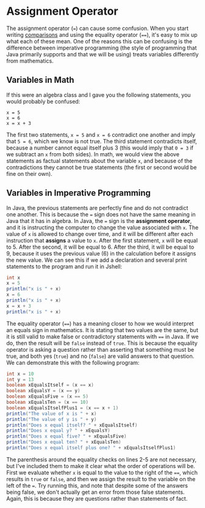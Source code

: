 # Assignment Operator

The assignment operator (`=`) can cause some confusion. When you start writing
[comparisons](../if/comparisons.md) and using the equality operator (`==`), it's
easy to mix up what each of these mean. One of the reasons this can be confusing
is the difference between imperative programming (the style of programming that
Java primarily supports and that we will be using) treats variables differently
from mathematics.

## Variables in Math

If this were an algebra class and I gave you the following statements, you would
probably be confused:

```
x = 5
x = 6
x = x + 3
```

The first two statements, `x = 5` and `x = 6` contradict one another and imply
that `5 = 6`, which we know is not true. The third statement contradicts itself,
because a number cannot equal itself plus 3 (this would imply that `0 = 3` if we
subtract an `x` from both sides). In math, we would view the above statements as
factual statements about the variable `x`, and because of the contradictions
they cannot be true statements (the first or second would be fine on their own).

## Variables in Imperative Programming

In Java, the previous statements are perfectly fine and do not contradict one
another. This is because the `=` sign does not have the same meaning in Java
that it has in algebra. In Java, the `=` sign is the **assignment operator**,
and it is instructing the computer to change the value associated with `x`.
The value of `x` is allowed to change over time, and it will be different after
each instruction that **assigns** a value to `x`. After the first statement,
`x` will be equal to 5. After the second, it will be equal to 6. After the
third, it will be equal to 9, because it uses the previous value (6) in the
calculation before it assigns the new value. We can see this if we add a
declaration and several print statements to the program and run it in Jshell:

```java
int x
x = 5
println("x is " + x)
x = 6
println("x is " + x)
x = x + 3
println("x is " + x)
```

The equality operator (`==`) has a meaning closer to how we would interpret an
equals sign in mathematics. It is stating that two values are the same, but it
is still valid to make false or contradictory statements with `==` in Java. If
we do, then the result will be `false` instead of `true`. This is because the
equality operator is asking a question rather than asserting that something must
be true, and both yes (`true`) and no (`false`) are valid answers to that
question. We can demonstrate this with the following program:

```java
int x = 10
int y = 13
boolean xEqualsItself = (x == x)
boolean xEqualsY = (x == y)
boolean xEqualsFive = (x == 5)
boolean xEqualsTen = (x == 10)
boolean xEqualsItselfPlus1 = (x == x + 1)
println("The value of x is " + x)
println("The value of y is " + y)
println("Does x equal itself? " + xEqualsItself)
println("Does x equal y? " + xEqualsY)
println("Does x equal five? " + xEqualsFive)
println("Does x equal ten? " + xEqualsTen)
println("Does x equal itself plus one? " + xEqualsItselfPlus1)
```

The parenthesis around the equality checks on lines 2-5 are not necessary, but
I've included them to make it clear what the order of operations will be. First
we evaluate whether `x` is equal to the value to the right of the `==`, which
results in `true` or `false`, and then we assign the result to the variable on
the left of the `=`. Try running this, and note that despite some of the answers
being false, we don't actually get an error from those false statements. Again,
this is because they are questions rather than statements of fact.
